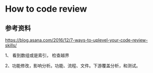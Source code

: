 
How to code review
====================================

参考资料
------------------------------------
https://blog.asana.com/2016/12/7-ways-to-uplevel-your-code-review-skills/

1、 看到数组或是索引， 检查越界


2、功能修改，影响分析。功能、流程、文件。下游覆盖分析，和测试。
